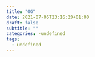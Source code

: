 ```yaml
---
title: "OG"
date: 2021-07-05T23:16:20+01:00
draft: false
subtitle: ""
categories: -undefined
tags:
  - undefined
---
```

